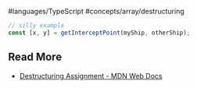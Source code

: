 #languages/TypeScript #concepts/array/destructuring

```typescript
// silly example
const [x, y] = getInterceptPoint(myShip, otherShip);
```
## Read More
- [Destructuring Assignment - MDN Web Docs](https://developer.mozilla.org/en-US/docs/Web/JavaScript/Reference/Operators/Destructuring_assignment)
